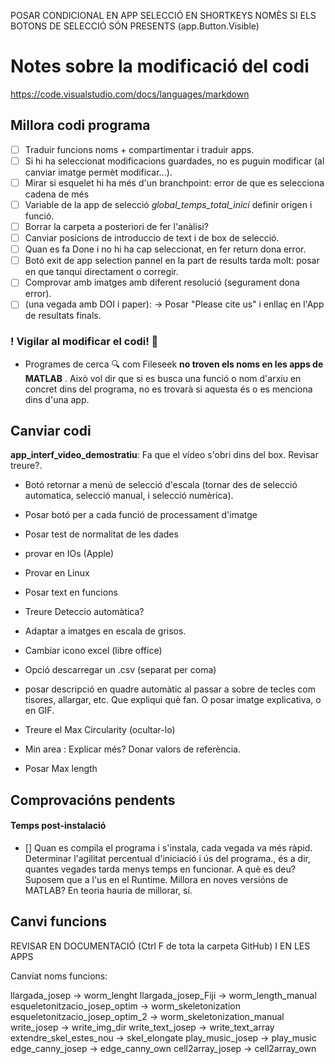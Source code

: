 


POSAR CONDICIONAL EN APP SELECCIÓ EN SHORTKEYS NOMÈS SI ELS BOTONS DE SELECCIÓ SÓN PRESENTS (app.Button.Visible)

# Notes sobre la modificació del codi

https://code.visualstudio.com/docs/languages/markdown

## Millora codi programa  
- [ ] Traduir funcions noms + compartimentar i traduir apps.
- [ ] Si hi ha seleccionat  modificacions guardades, no es puguin modificar (al canviar imatge permèt modificar...).
- [ ] Mirar si esquelet hi ha més d'un branchpoint: error de que es selecciona cadena de més
- [ ] Variable de la app de selecció *global_temps_total_inici* definir origen i funció.
- [ ] Borrar la carpeta a posteriori de fer l'anàlisi?
- [ ] Canviar posicions de introduccio de text i de box de selecció.
- [ ] Quan es fa Done i no hi ha cap seleccionat, en fer return dona error.
- [ ] Botó exit de app selection pannel en la part de results tarda molt: posar en que tanqui directament o corregir.
- [ ] Comprovar amb imatges amb diferent resolució (segurament dona error).
- [ ] (una vegada amb DOI i paper): -> Posar "Please cite us" i enllaç en l'App de resultats finals.

### ! Vigilar al modificar el codi! 👀

- Programes de cerca 🔍  com Fileseek **no troven els noms en les apps de MATLAB** . Això vol dir que si es busca una funció o nom d'arxiu en concret dins del programa, no es trovarà si aquesta és o es menciona dins d'una app.




## Canviar codi

**app_interf_video_demostratiu**: Fa que el vídeo s'obri dins del box. Revisar treure?.

- Botó retornar a menú de selecció d'escala (tornar des de selecció automatica, selecció manual, i selecció numèrica).

- Posar botó per a cada funció de processament d'imatge

- Posar test de normalitat de les dades

- provar en IOs (Apple)
- Provar en Linux

- Posar text en funcions
- Treure Deteccio automàtica?

- Adaptar a imatges en escala de grisos.

- Cambiar icono excel (libre office)
- Opció descarregar un .csv (separat per coma)

- posar descripció en quadre automàtic al passar a sobre de tecles com tisores, allargar, etc. Que expliqui què fan. O posar imatge explicativa, o en GIF.

- Treure el Max Circularity (ocultar-lo)

- Min area : Explicar més? Donar valors de referència.

- Posar Max length









## Comprovacións pendents

 
#### Temps post-instalació
- [] Quan es compila el programa i s'instala, cada vegada va més ràpid. Determinar l'agilitat percentual d'iniciació i ús del programa., és a dir, quantes vegades tarda menys temps en funcionar. 
A què es deu? Suposem que a l'us en el Runtime.
Millora en noves versións de MATLAB? En teoria hauria de millorar, sí.



## Canvi funcions

REVISAR EN DOCUMENTACIÓ (Ctrl F de tota la carpeta GitHub) I EN LES APPS

Canviat noms funcions:

llargada_josep -> worm_lenght
llargada_josep_Fiji -> worm_length_manual
esqueletonitzacio_josep_optim -> worm_skeletonization
esqueletonitzacio_josep_optim_2 -> worm_skeletonization_manual
write_josep -> write_img_dir
write_text_josep -> write_text_array
extendre_skel_estes_nou -> skel_elongate
play_music_josep -> play_music
edge_canny_josep -> edge_canny_own
cell2array_josep -> cell2array_own

